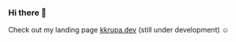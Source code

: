 ### Hi there 👋

Check out my landing page <a href="https://kkrupa.dev" target="_blank">kkrupa.dev</a> (still under development) :relaxed:
